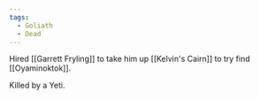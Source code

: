 ```yaml
---
tags:
  - Goliath
  - Dead
---
```


Hired [[Garrett Fryling]] to take him up [[Kelvin's Cairn]] to try find [[Oyaminoktok]].

Killed by a Yeti.